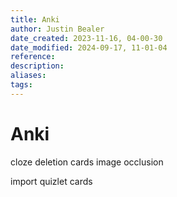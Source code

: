 ```yaml
---
title: Anki
author: Justin Bealer
date_created: 2023-11-16, 04-00-30
date_modified: 2024-09-17, 11-01-04
reference: 
description: 
aliases: 
tags: 
---
```

# Anki

cloze deletion cards
image occlusion

import quizlet cards
